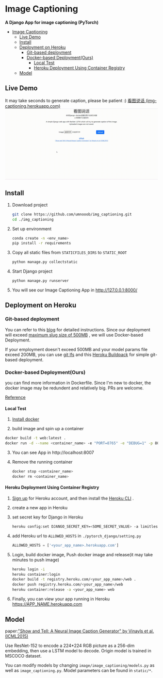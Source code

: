 # Image Captioning
**A Django App for image captioning (PyTorch)**

- [Image Captioning](#image-captioning)
  - [Live Demo](#live-demo)
  - [Install](#install)
  - [Deployment on Heroku](#deployment-on-heroku)
    - [Git-based deployment](#git-based-deployment)
    - [Docker-based Deployment(Ours)](#docker-based-deploymentours)
      - [Local Test](#local-test)
      - [Heroku Deployment Using Container Registry](#heroku-deployment-using-container-registry)
  - [Model](#model)

## Live Demo
It may take seconds to generate caption, please be patient :)
[看图说话 (img-captioning.herokuapp.com)](https://img-captioning.herokuapp.com/)
![Demo](docs/demo.gif)
## Install

1. Download project

   ```bash
   git clone https://github.com/umnooob/img_captioning.git
   cd ./img_captioning
   ```

2. Set up environment

   ```bash
   conda create -n <env_name>
   pip install -r requirements
   ```

3. Copy all static files from  `STATICFILES_DIRS` to `STATIC_ROOT`

   ```bash
   python manage.py collectstatic
   ```

4. Start Django project

   ```bash
   python manage.py runserver
   ```

5. You will see our Image Captioning App in http://127.0.0.1:8000/

## Deployment on Heroku

### Git-based deployment

You can refer to this [blog](https://stefanbschneider.github.io/blog/pytorch-django) for detailed instructions. Since our deployment will exceed [maximum slug size of 500MB](https://devcenter.heroku.com/articles/slug-compiler#slug-size) , we will use Docker-based Deployment.

If your employment doesn't exceed 500MB and your model params file exceed 200MB, you can use [git lfs](https://git-lfs.github.com/) and this [Heroku Buildpack](https://elements.heroku.com/buildpacks/raxod502/heroku-buildpack-git-lfs) for simple git-based deployment.

### Docker-based Deployment(Ours)
you can find more information in Dockerfile. Since I'm new to docker, the docker image may be redundent and relatively big. PRs are welcome.

[Reference](https://testdriven.io/blog/deploying-django-to-heroku-with-docker/#heroku-container-runtime)

#### Local Test

1. [Install docker](https://www.docker.com/products/docker-desktop)

2.  build image and spin up a container

   ```bash
   docker build -t web:latest .
   docker run -d --name <container_name> -e "PORT=8765" -e "DEBUG=1" -p 8007:8765 web:latest
   ```

3. You can see App in  http://localhost:8007

4. Remove the running container

   ```bash
   docker stop <container_name>
   docker rm <container_name>
   ```

#### Heroku Deployment Using Container Registry

1. [Sign up](https://signup.heroku.com/) for Heroku account, and then install the [Heroku CLI](https://devcenter.heroku.com/articles/heroku-cli) .

2. create a new app in Heroku

3. set secret key for Django in Heroku

   ```bash
   heroku config:set DJANGO_SECRET_KEY=<SOME_SECRET_VALUE> -a limitless-atoll-51647
   ```

4. add Heroku url to `ALLOWED_HOSTS` in `./pytorch_django/setting.py`

   ```python
   ALLOWED_HOSTS = ['<your_app_name>.herokuapp.com']
   ```

5. Login, build docker image, Push docker image and release(it may take minutes to push image)

   ```bash
   heroku login -i
   heroku container:login 
   docker build -t registry.heroku.com/<your_app_name>/web .
   docker push registry.heroku.com/<your_app_name>/web
   heroku container:release -a <your_app_name> web
   ```

6. Finally, you can view your app running in Heroku https://APP_NAME.herokuapp.com

## Model

paper:["Show and Tell: A Neural Image Caption Generator" by Vinayls et al. (ICML2015)](https://www.cv-foundation.org/openaccess/content_cvpr_2015/papers/Vinyals_Show_and_Tell_2015_CVPR_paper.pdf)

Use ResNet-152 to encode a 224*224 RGB picture as a 256-dim embedding, then use a LSTM model to decode. Origin model is trained in MSCOCO dataset.

You can modify models by changing `image/image_captioning/models.py` as well as `image_captioning.py`. Model parameters can be found in `static/*`.



